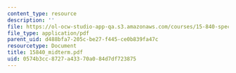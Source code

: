 ```yaml
---
content_type: resource
description: ''
file: https://ol-ocw-studio-app-qa.s3.amazonaws.com/courses/15-840-special-seminar-in-marketing-marketing-management-spring-2004/0574b3cc8727a43370a084d7df723875_15840_midterm.pdf
file_type: application/pdf
parent_uid: d488bfa7-205c-be27-f445-ce0b839fa47c
resourcetype: Document
title: 15840_midterm.pdf
uid: 0574b3cc-8727-a433-70a0-84d7df723875
---
```

